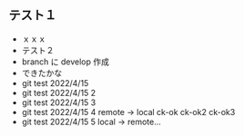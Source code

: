 ## テスト１

- ｘｘｘ
- テスト２
- branch に develop 作成
- できたかな
- git test 2022/4/15
- git test 2022/4/15 2
- git test 2022/4/15 3
- git test 2022/4/15 4 remote -> local ck-ok ck-ok2 ck-ok3
- git test 2022/4/15 5 local -> remote...
